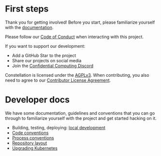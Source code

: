 # First steps

Thank you for getting involved! Before you start, please familiarize yourself with the [documentation](https://docs.edgeless.systems/constellation).

Please follow our [Code of Conduct](CODE_OF_CONDUCT.md) when interacting with this project.

If you want to support our development:

* Add a GitHub Star to the project
* Share our projects on social media
* Join the [Confidential Computing Discord](https://discord.gg/rH8QTH56JN)

Constellation is licensed under the [AGPLv3](LICENSE). When contributing, you also need to agree to our [Contributor License Agreement](https://cla-assistant.io/edgelesssys/constellation).

# Developer docs

We have some documentation, guidelines and conventions that you can go through to familiarize yourself with the project and get started hacking on it.

* Building, testing, deploying: [local development](/.github/docs/development.md)
* [Code conventions](/.github/docs/conventions.md#code-conventions)
* [Process conventions](/.github/docs/conventions.md#process-conventions)
* [Repository layout](/.github/docs/layout.md#repository-layout)
* [Upgrading Kubernetes](/.github/docs/upgrade-kubernetes.md)
